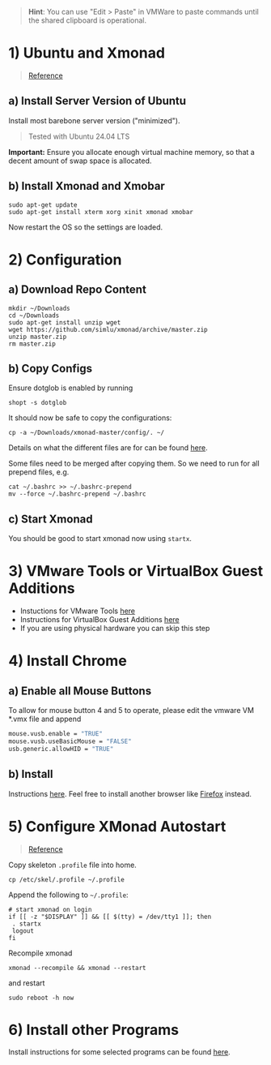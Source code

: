 > **Hint**: You can use "Edit > Paste" in VMWare to paste commands until the shared clipboard is operational.

# 1) Ubuntu and Xmonad
> [Reference](http://askubuntu.com/questions/142061/can-i-completely-remove-gnome-and-leave-xmonad)

## a) Install Server Version of Ubuntu

Install most barebone server version ("minimized").

> Tested with Ubuntu 24.04 LTS

**Important:** Ensure you allocate enough virtual machine memory, so that a decent amount of swap space is allocated.

## b) Install Xmonad and Xmobar
```shell
sudo apt-get update
sudo apt-get install xterm xorg xinit xmonad xmobar
```

Now restart the OS so the settings are loaded.

# 2) Configuration
## a) Download Repo Content
```shell
mkdir ~/Downloads
cd ~/Downloads
sudo apt-get install unzip wget
wget https://github.com/simlu/xmonad/archive/master.zip
unzip master.zip
rm master.zip
```
## b) Copy Configs
Ensure dotglob is enabled by running
```shell
shopt -s dotglob
```
It should now be safe to copy the configurations:
```shell
cp -a ~/Downloads/xmonad-master/config/. ~/
```
Details on what the different files are for can be found [here](config.md). 

Some files need to be merged after copying them. So we need to run for all prepend files, e.g.
```
cat ~/.bashrc >> ~/.bashrc-prepend
mv --force ~/.bashrc-prepend ~/.bashrc
```

## c) Start Xmonad

You should be good to start xmonad now using `startx`.

# 3) VMware Tools or VirtualBox Guest Additions
* Instuctions for VMware Tools [here](programs/vmware-tools.md)
* Instructions for VirtualBox Guest Additions [here](programs/virtualbox-guest-additions.md)
* If you are using physical hardware you can skip this step

# 4) Install Chrome

## a) Enable all Mouse Buttons
To allow for mouse button 4 and 5 to operate, please edit the vmware VM \*.vmx file and append
```sh
mouse.vusb.enable = "TRUE"
mouse.vusb.useBasicMouse = "FALSE"
usb.generic.allowHID = "TRUE"
```

## b) Install
Instructions [here](programs/chrome.md). Feel free to install another browser like [Firefox](https://help.ubuntu.com/community/FirefoxNewVersion) instead.

# 5) Configure XMonad Autostart
> [Reference](https://linuxexpresso.wordpress.com/2010/10/03/startx-automatically-on-login-ubuntu/)

Copy skeleton `.profile` file into home.
```shell
cp /etc/skel/.profile ~/.profile
```
Append the following to `~/.profile`:
```shell
# start xmonad on login
if [[ -z "$DISPLAY" ]] && [[ $(tty) = /dev/tty1 ]]; then
 . startx
 logout
fi
```
Recompile xmonad
```shell
xmonad --recompile && xmonad --restart
```
and restart
```shell
sudo reboot -h now
```

# 6) Install other Programs
Install instructions for some selected programs can be found [here](programs/).
